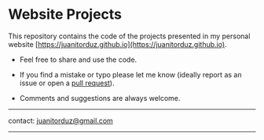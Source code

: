 # Website Projects

This repository contains the code of the projects presented in my personal website [https://juanitorduz.github.io](https://juanitorduz.github.io). 

  - Feel free to share and use the code.
  
  - If you find a mistake or typo please let me know (ideally report as an issue or open a [pull request](https://help.github.com/en/articles/about-pull-requests)). 
  
  - Comments and suggestions are always welcome.

  ---

  contact: juanitorduz@gmail.com

  ---
